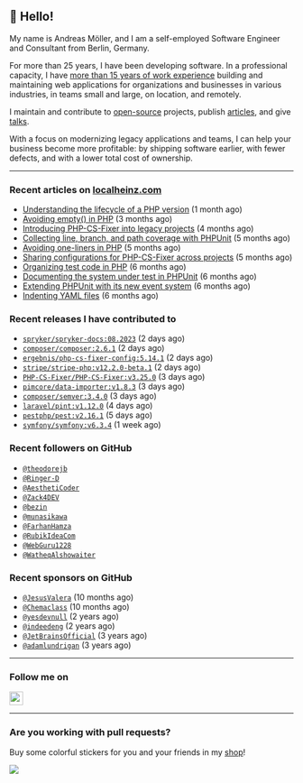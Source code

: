 ## :wave: Hello!

My name is Andreas Möller, and I am a self-employed Software Engineer and Consultant from Berlin, Germany.

For more than 25 years, I have been developing software. In a professional capacity, I have [more than 15 years of work experience](https://localheinz.com/work-experience/) building and maintaining web applications for organizations and businesses in various industries, in teams small and large, on location, and remotely.

I maintain and contribute to [open-source](https://localheinz.com/open-source/) projects, publish [articles](https://localheinz.com/articles/), and give [talks](https://localheinz.com/talks).

With a focus on modernizing legacy applications and teams, I can help your business become more profitable: by shipping software earlier, with fewer defects, and with a lower total cost of ownership.

<hr>

### Recent articles on [localheinz.com](https://localheinz.com/articles/)

- [Understanding the lifecycle of a PHP version](https://localheinz.com/articles/2023/07/16/understanding-the-lifecycle-of-a-php-version/) (1 month ago)
- [Avoiding empty() in PHP](https://localheinz.com/articles/2023/05/10/avoiding-empty-in-php/) (3 months ago)
- [Introducing PHP-CS-Fixer into legacy projects](https://localheinz.com/articles/2023/04/10/introducing-php-cs-fixer-into-legacy-projects/) (4 months ago)
- [Collecting line, branch, and path coverage with PHPUnit](https://localheinz.com/articles/2023/03/22/collecting-line-branch-and-path-coverage-with-phpunit/) (5 months ago)
- [Avoiding one-liners in PHP](https://localheinz.com/articles/2023/03/18/avoiding-one-liners-in-php/) (5 months ago)
- [Sharing configurations for PHP-CS-Fixer across projects](https://localheinz.com/articles/2023/03/10/sharing-configurations-for-php-cs-fixer-across-projects/) (5 months ago)
- [Organizing test code in PHP](https://localheinz.com/articles/2023/03/03/organizing-test-code-in-php/) (6 months ago)
- [Documenting the system under test in PHPUnit](https://localheinz.com/articles/2023/02/22/documenting-the-system-under-test-in-phpunit/) (6 months ago)
- [Extending PHPUnit with its new event system](https://localheinz.com/articles/2023/02/14/extending-phpunit-with-its-new-event-system/) (6 months ago)
- [Indenting YAML files](https://localheinz.com/articles/2023/02/06/indenting-yaml-files/) (6 months ago)

### Recent releases I have contributed to

- [`spryker/spryker-docs:08.2023`](https://github.com/spryker/spryker-docs/releases/tag/08.2023) (2 days ago)
- [`composer/composer:2.6.1`](https://github.com/composer/composer/releases/tag/2.6.1) (2 days ago)
- [`ergebnis/php-cs-fixer-config:5.14.1`](https://github.com/ergebnis/php-cs-fixer-config/releases/tag/5.14.1) (2 days ago)
- [`stripe/stripe-php:v12.2.0-beta.1`](https://github.com/stripe/stripe-php/releases/tag/v12.2.0-beta.1) (2 days ago)
- [`PHP-CS-Fixer/PHP-CS-Fixer:v3.25.0`](https://github.com/PHP-CS-Fixer/PHP-CS-Fixer/releases/tag/v3.25.0) (3 days ago)
- [`pimcore/data-importer:v1.8.3`](https://github.com/pimcore/data-importer/releases/tag/v1.8.3) (3 days ago)
- [`composer/semver:3.4.0`](https://github.com/composer/semver/releases/tag/3.4.0) (3 days ago)
- [`laravel/pint:v1.12.0`](https://github.com/laravel/pint/releases/tag/v1.12.0) (4 days ago)
- [`pestphp/pest:v2.16.1`](https://github.com/pestphp/pest/releases/tag/v2.16.1) (5 days ago)
- [`symfony/symfony:v6.3.4`](https://github.com/symfony/symfony/releases/tag/v6.3.4) (1 week ago)

### Recent followers on GitHub

- [`@theodorejb`](https://github.com/theodorejb)
- [`@Ringer-D`](https://github.com/Ringer-D)
- [`@AesthetiCoder`](https://github.com/AesthetiCoder)
- [`@Zack4DEV`](https://github.com/Zack4DEV)
- [`@bezin`](https://github.com/bezin)
- [`@munasikawa`](https://github.com/munasikawa)
- [`@FarhanHamza`](https://github.com/FarhanHamza)
- [`@RubikIdeaCom`](https://github.com/RubikIdeaCom)
- [`@WebGuru1228`](https://github.com/WebGuru1228)
- [`@WatheqAlshowaiter`](https://github.com/WatheqAlshowaiter)

### Recent sponsors on GitHub

- [`@JesusValera`](https://github.com/JesusValera) (10 months ago)
- [`@Chemaclass`](https://github.com/Chemaclass) (10 months ago)
- [`@yesdevnull`](https://github.com/yesdevnull) (2 years ago)
- [`@indeedeng`](https://github.com/indeedeng) (2 years ago)
- [`@JetBrainsOfficial`](https://github.com/JetBrainsOfficial) (3 years ago)
- [`@adamlundrigan`](https://github.com/adamlundrigan) (3 years ago)

<hr>

### Follow me on

<p>
    <a target="_blank" href="https://twitter.com/intent/follow?screen_name=localheinz" title="Follow @localheinz on Twitter"><img src="https://cdn.jsdelivr.net/npm/simple-icons@3.9.0/icons/twitter.svg" width="24px" height="24px"></a>
</p>

<hr>

### Are you working with pull requests?

Buy some colorful stickers for you and your friends in my <a target="_blank" href="https://shop.localheinz.com" title="shop.localheinz.com">shop</a>!

[![](https://localheinz.com/permanent/img/localheinz/localheinz)](https://localheinz.com/permanent/url/localheinz/localheinz)
